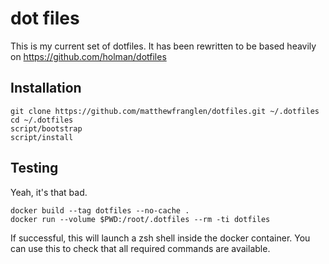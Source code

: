 dot files
=========

This is my current set of dotfiles. It has been rewritten to be based heavily on https://github.com/holman/dotfiles


Installation
------------

    git clone https://github.com/matthewfranglen/dotfiles.git ~/.dotfiles
    cd ~/.dotfiles
    script/bootstrap
    script/install

Testing
-------

Yeah, it's that bad.

    docker build --tag dotfiles --no-cache .
    docker run --volume $PWD:/root/.dotfiles --rm -ti dotfiles

If successful, this will launch a zsh shell inside the docker container.
You can use this to check that all required commands are available.
